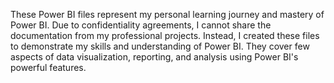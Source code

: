 These Power BI files represent my personal learning journey and mastery of Power BI. 
Due to confidentiality agreements, I cannot share the documentation from my professional projects. 
Instead, I created these files to demonstrate my skills and understanding of Power BI. 
They cover few aspects of data visualization, reporting, and analysis using Power BI's powerful features.

